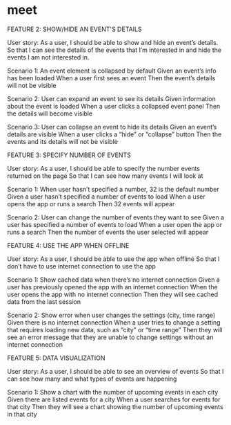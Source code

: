 # meet

FEATURE 2: SHOW/HIDE AN EVENT'S DETAILS

User story:
    As a user,
    I should be able to show and hide an event’s details.
    So that I can see the details of the events that I’m interested in and hide the events I am not interested in.

Scenario 1: An event element is collapsed by default
    Given an event’s info has been loaded
    When a user first sees an event
    Then the event’s details will not be visible

Scenario 2: User can expand an event to see its details
    Given information about the event is loaded
    When a user clicks a collapsed event panel
    Then the details will become visible

Scenario 3: User can collapse an event to hide its details
    Given an event’s details are visible
    When a user clicks a “hide” or “collapse” button
    Then the events and its details will not be visible


FEATURE 3: SPECIFY NUMBER OF EVENTS

User story:
    As a user,
    I should be able to specify the number events returned on the page
    So that I can see how many events I will look at

Scenario 1: When user hasn’t specified a number, 32 is the default number
    Given a user hasn’t specified a number of events to load
    When a user opens the app or runs a search
    Then 32 events will appear

Scenario 2: User can change the number of events they want to see
    Given a user has specified a number of events to load
    When a user open the app or runs a search
    Then the number of events the user selected will appear

FEATURE 4: USE THE APP WHEN OFFLINE

User story:
    As a user,
    I should be able to use the app when offline
    So that I don’t have to use internet connection to use the app

Scenario 1: Show cached data when there’s no internet connection
    Given a user has previously opened the app with an internet connection
    When the user opens the app with no internet connection
    Then they will see cached data from the last session

Scenario 2: Show error when user changes the settings (city, time range)
    Given there is no internet connection
    When a user tries to change a setting that requires loading new data, such as “city” or “time range”
    Then they will see an error message that they are unable to change settings without an internet connection

FEATURE 5: DATA VISUALIZATION

User story:
    As a user,
    I should be able to see an overview of events
    So that I can see how many and what types of events are happening

Scenario 1: Show a chart with the number of upcoming events in each city
    Given there are listed events for a city
    When a user searches for events for that city
    Then they will see a chart showing the number of upcoming events in that city

 
